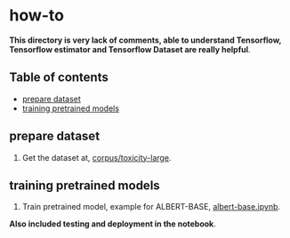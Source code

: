 # how-to

**This directory is very lack of comments, able to understand Tensorflow, Tensorflow estimator and Tensorflow Dataset are really helpful**.

## Table of contents
  * [prepare dataset](#prepare-dataset)
  * [training pretrained models](#training-pretrained-models)

## prepare dataset

1. Get the dataset at, [corpus/toxicity-large](https://github.com/huseinzol05/Malay-Dataset/tree/master/corpus/toxicity-large).

## training pretrained models

1. Train pretrained model, example for ALBERT-BASE, [albert-base.ipynb](albert-base.ipynb).

**Also included testing and deployment in the notebook**.